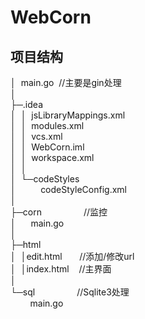 # WebCorn

## 项目结构
│&nbsp;&nbsp;main.go&nbsp;&nbsp;//主要是gin处理  
│   
├─.idea  
│&nbsp;&nbsp;│&nbsp;&nbsp;jsLibraryMappings.xml  
│&nbsp;&nbsp;│&nbsp;&nbsp;modules.xml  
│&nbsp;&nbsp;│&nbsp;&nbsp;vcs.xml  
│&nbsp;&nbsp;│&nbsp;&nbsp;WebCorn.iml   
│&nbsp;&nbsp;│&nbsp;&nbsp;workspace.xml  
│&nbsp;&nbsp;│  
│&nbsp;&nbsp;└─codeStyles  
│&nbsp;&nbsp;&nbsp;&nbsp;&nbsp;&nbsp;&nbsp;&nbsp;&nbsp;&nbsp;codeStyleConfig.xml  
│   
├─corn&nbsp;&nbsp;&nbsp;&nbsp;&nbsp;&nbsp;&nbsp;&nbsp;&nbsp;&nbsp;&nbsp;&nbsp;&nbsp;&nbsp;&nbsp;&nbsp;&nbsp;//监控  
│&nbsp;&nbsp;&nbsp;&nbsp;&nbsp;&nbsp;main.go  
│   
├─html  
│&nbsp;&nbsp;│edit.html&nbsp;&nbsp;&nbsp;&nbsp;&nbsp;&nbsp;&nbsp;//添加/修改url  
│&nbsp;&nbsp;│index.html&nbsp;&nbsp;&nbsp;&nbsp;//主界面  
│   
└─sql&nbsp;&nbsp;&nbsp;&nbsp;&nbsp;&nbsp;&nbsp;&nbsp;&nbsp;&nbsp;&nbsp;&nbsp;&nbsp;&nbsp;&nbsp;&nbsp;&nbsp;//Sqlite3处理   
&nbsp;&nbsp;&nbsp;&nbsp;&nbsp;&nbsp;&nbsp;&nbsp;main.go
